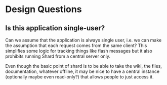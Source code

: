 # Design Questions

## Is this application single-user?
Can we assume that the application is always single user, i.e. we can make the assumption that each request comes
from the same client? This simplifies some logic for tracking things like flash messages but it also prohibits 
running Shard from a central server only.

Even though the basic point of shard is to be able to take the wiki, the files, documentation, whatever offline, 
it may be nice to have a central instance (optionally maybe even read-only?) that allows people to just access it.